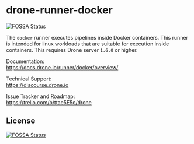 # drone-runner-docker
[![FOSSA Status](https://app.fossa.com/api/projects/git%2Bgithub.com%2Fdrone-runners%2Fdrone-runner-docker.svg?type=shield)](https://app.fossa.com/projects/git%2Bgithub.com%2Fdrone-runners%2Fdrone-runner-docker?ref=badge_shield)


The `docker` runner executes pipelines inside Docker containers. This runner is intended for linux workloads that are suitable for execution inside containers. This requires Drone server `1.6.0` or higher.

Documentation:<br/>
https://docs.drone.io/runner/docker/overview/

Technical Support:<br/>
https://discourse.drone.io

Issue Tracker and Roadmap:<br/>
https://trello.com/b/ttae5E5o/drone


## License
[![FOSSA Status](https://app.fossa.com/api/projects/git%2Bgithub.com%2Fdrone-runners%2Fdrone-runner-docker.svg?type=large)](https://app.fossa.com/projects/git%2Bgithub.com%2Fdrone-runners%2Fdrone-runner-docker?ref=badge_large)